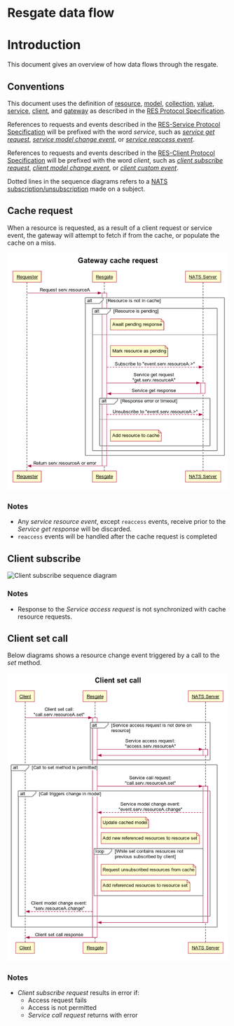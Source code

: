 # Resgate data flow

# Introduction

This document gives an overview of how data flows through the resgate.

## Conventions
This document uses the definition of [resource](res-protocol.md#resources), [model](res-protocol.md#models), [collection](res-protocol.md#collections), [value](res-protocol.md#values), [service](res-protocol.md#services), [client](res-protocol.md#clients), and [gateway](res-protocol.md#gateways) as described in the [RES Protocol Specification](res-protocol.md).

References to requests and events described in the [RES-Service Protocol Specification](res-service-protocol.md) will be prefixed with the word *service*, such as [*service get request*](res-service-protocol.md#get-request), [*service model change event*](res-service-protocol.md#model-change-event), or [*service reaccess event*](res-service-protocol.md#reaccess-event).

References to requests and events described in the [RES-Client Protocol Specification](res-client-protocol.md) will be prefixed with the word *client*, such as [*client subscribe request*](res-client-protocol.md#subscribe-request), [*client model change event*](res-client-protocol.md#model-change-event), or [*client custom event*](res-client-protocol.md#custom-event).

Dotted lines in the sequence diagrams refers to a [NATS subscription/unsubscription](https://nats.io/documentation/concepts/nats-pub-sub/) made on a subject.

## Cache request

When a resource is requested, as a result of a client request or service event, the gateway will attempt to fetch if from the cache, or populate the cache on a miss.

![Cache request sequence diagram](img/sequence-cache-request.png)

<!-- ```sequence
title Gateway cache request

participant Requester as req
participant Resgate as resgate
participant NATS Server as nats

req->+resgate: Request serv.resourceA
alt Resource is not in cache
    alt Resource is pending
        note right of resgate: Await pending response
    else
        note right of resgate: Mark resource as pending
        resgate--\>nats: Subscribe to "event.serv.resourceA.>"
        resgate->+nats: Service get request\n"get.serv.resourceA"
        nats->-resgate: Service get response
        alt Response error or timeout
            resgate--\>nats: Unsubscribe to "event.serv.resourceA.>"
        else
            note right of resgate: Add resource to cache
        end
    end
end
resgate->-req: Return serv.resourceA or error
```
-->

### Notes
* Any *service resource event*, except `reaccess` events, receive prior to the *Service get response* will be discarded.
* `reaccess` events will be handled after the cache request is completed

## Client subscribe

![Client subscribe sequence diagram](img/sequence-client-subscribe.png)

### Notes
* Response to the *Service access request* is not synchronized with cache resource requests.

<!--
```sequence
title Client subscribe

participant Client as client
participant Resgate as resgate
participant NATS Server as nats

client->+resgate: Client subscribe request:\n"subscribe.serv.resourceA"

alt serv.resourceA is previously not directly subscribed by client
    resgate->+nats: Service access request:\n"access.serv.resourceA"
    note right of resgate: Add serv.resourceA to resource set
    loop While set contains resources not previous subscribed by client
        note right of resgate: Request unsubscribed resources from cache
        note right of resgate: Add referenced resources to resource set
    end
    nats->-resgate: Service access response
end


note over resgate: Increase direct subscription count for "serv.resourceA" on success.\nError response if get or access request on "serv.resourceA" fails.
resgate->-client: Client subscribe response
```
-->

## Client set call

Below diagrams shows a resource change event triggered by a call to the *set* method.

![Client set call sequence diagram](img/sequence-client-set-call.png)

<!--
```res
title Client set call

participant Client as client
participant Resgate as resgate
participant NATS Server as nats

client->+resgate: Client set call:\n"call.serv.resourceA.set"

alt Service access request is not done on resource
    resgate->+nats: Service access request:\n"access.serv.resourceA"
    nats->-resgate:
end

alt Call to set method is permitted
    resgate->+nats: Service call request:\n"call.serv.resourceA.set"
    alt Call triggers change in model
        nats--\>resgate: Service model change event:\n"event.serv.resourceA.change"
        note right of resgate: Update cached model
        note right of resgate: Add new referenced resources to resource set
        loop While set contains resources not previous subscribed by client
        note right of resgate: Request unsubscribed resources from cache
        note right of resgate: Add referenced resources to resource set
    end
        resgate--\>client: Client model change event:\n"serv.resourceA.change"
    end
    nats->-resgate:
end

resgate->-client: Client set call response

```
-->

### Notes
* *Client subscribe request* results in error if:
  * Access request fails
  * Access is not permitted
  * *Service call request* returns with error

